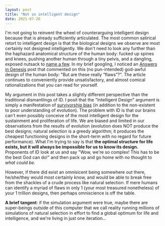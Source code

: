 ```yaml
---
layout: post
title: "Not so intelligent design"
date: 2021-07-26
---
```


I'm not going to reinvent the wheel of counterarguing intelligent design because that is already sufficiently articulated. The most common satirical 
retort to intelligent design is that the biological designs we observe are most certainly not designed intelligently. We don't need to look any further
than the haphazard anatomical structure of the human body: fucked up spines and knees, pushing another human through a tiny pelvis, and a dangling, 
exposed nutsack to [name a few](https://getpocket.com/explore/item/top-10-design-flaws-in-the-human-body). In my brief googling, I noticed
an [Answers in Genesis](https://answersingenesis.org/human-body/is-human-body-bad-design/) post that commented on this
(no pun-intended) god-awful design of the human body: "But are these really “flaws”?". The article continues to conveniently provide unsatisfactory, and 
almost comical rationalizations that you can read for yourself. 

My argument in this post takes a slightly different perspective than the traditional dismantlings of ID. I posit that the "Intelligent Design" argument is simply a manifestation of [survivorship bias](https://en.wikipedia.org/wiki/Survivorship_bias) (in addition to the 
non-existent to poor understanding of evolution). The problem with ID is that our brains can't even possibly conceive of the most intelligent design for 
the sustainment and proliferation of life. We are biased and limited in our observations from the results of evolution (evolution does NOT produce the best designs; natural selection
is a greedy algorithm; it produces the cheapest functioning designs in the short-term with no regard for future performance). What I'm trying to say is that 
**the optimal structure for life exists, but it will always be impossible for us to know its design.** Proponents of ID look at us and say "Wow, we're so complex! This has to be the best God can do!" and then pack
up and go home with no thought to *what could be*. 

However, if there did exist an omnisicent being somewhere out there, he/she/they would most certainly
know, and would be able to break free from the shackles of a crude process like natural selection. If mere humans can identify a myriad of flaws in only 1 (your most treasured nonetheless) of your 1 trillion designs, then perhaps 
omniscience is off the table. 

**A brief tangent**: if the simulation argument were true, maybe there are super-beings outside of this computer that we call reality
running millions of simulations of natural selection in effort to find a global optimum for life and intelligence, and we're living in just one iteration...
